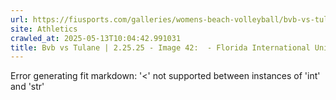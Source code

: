 ```yaml
---
url: https://fiusports.com/galleries/womens-beach-volleyball/bvb-vs-tulane-2-25-25/image-42/355/62595
site: Athletics
crawled_at: 2025-05-13T10:04:42.991031
title: Bvb vs Tulane | 2.25.25 - Image 42:  - Florida International University
---
```


Error generating fit markdown: '<' not supported between instances of 'int' and 'str'